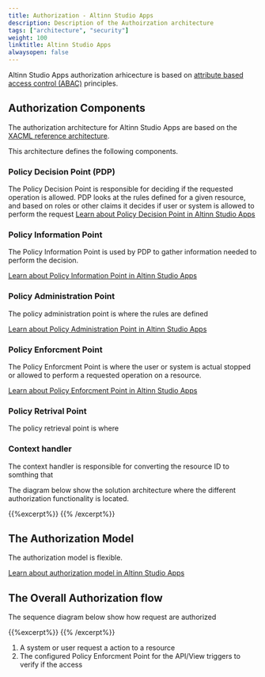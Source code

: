 ```yaml
---
title: Authorization - Altinn Studio Apps
description: Description of the Authoirzation architecture
tags: ["architecture", "security"]
weight: 100
linktitle: Altinn Studio Apps
alwaysopen: false
---
```


Altinn Studio Apps authorization arhicecture is based 
on [attribute based access control (ABAC)](https://en.wikipedia.org/wiki/Attribute-based_access_control) principles.

## Authorization Components
The authorization architecture for Altinn Studio Apps are based on the 
[XACML reference architecture](https://en.wikipedia.org/wiki/XACML).

This architecture defines the following components.

### Policy Decision Point (PDP)
The Policy Decision Point is responsible for deciding if the requested operation is allowed.
PDP looks at the rules defined for a given resource, and based on roles or other claims it decides if
user or system is allowed to perform the request
[Learn about Policy Decision Point in Altinn Studio Apps](pdp)

### Policy Information Point
The Policy Information Point is used by PDP to gather information needed to perform the decision.

[Learn about Policy Information Point in Altinn Studio Apps](pip)

### Policy Administration Point
The policy administration point is where the rules are defined

[Learn about Policy Administration Point in Altinn Studio Apps](pap)

### Policy Enforcment Point
The Policy Enforcment Point is where the user or system is actual stopped or allowed to perform a requested operation
on a resource. 

[Learn about Policy Enforcment Point in Altinn Studio Apps](pdp)

### Policy Retrival Point
The policy retrieval point is where 

### Context handler
The context handler is responsible for converting the resource ID to somthing that 


The diagram below show the solution architecture where the different authorization functionality is located.

{{%excerpt%}}
<object data="/architecture/solution/altinn-studio-apps/AltinnStudioApps_SolutionArchitecture.svg" type="image/svg+xml" style="width: 100%;"></object>
{{% /excerpt%}}


## The Authorization Model
The authorization model is flexible.

[Learn about authorization model in Altinn Studio Apps](model)

## The Overall Authorization flow
The sequence diagram below show how request are authorized

{{%excerpt%}}
<object data="/architecture/security/authorization/altinn-studio-apps/AuthorizationFlow.svg" type="image/svg+xml" style="width: 100%;"></object>
{{% /excerpt%}}


1. A system or user request a action to a resource
2. The configured Policy Enforcment Point for the API/View triggers to verify if the access 
